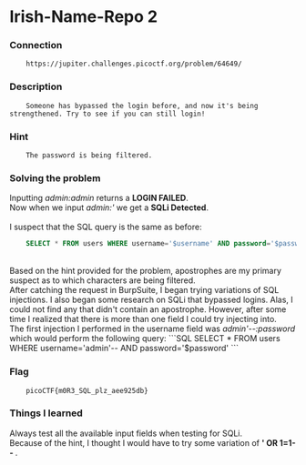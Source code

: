 # Irish-Name-Repo 2

### Connection
```
	https://jupiter.challenges.picoctf.org/problem/64649/
```

### Description
```
	Someone has bypassed the login before, and now it's being strengthened. Try to see if you can still login!
```

### Hint
```
	The password is being filtered.
```

### Solving the problem
Inputting <i>admin:admin</i> returns a <b>LOGIN FAILED</b>.<br>
Now when we input <i>admin:'</i> we get a <b>SQLi Detected</b>.<br>
<br>
I suspect that the SQL query is the same as before:
```SQL
	SELECT * FROM users WHERE username='$username' AND password='$password'
```
<br>
Based on the hint provided for the problem, apostrophes are my primary suspect as to which characters are being filtered.<br>
After catching the request in BurpSuite, I began trying variations of SQL injections. I also began some research on SQLi that bypassed logins. Alas, I could not find any that didn't contain an apostrophe. However, after some time I realized that there is more than one field I could try injecting into.<br>
The first injection I performed in the username field was <i>admin'--:password</i> which would perform the following query:
```SQL
	SELECT * FROM users WHERE username='admin'-- AND password='$password'
```

### Flag
```
	picoCTF{m0R3_SQL_plz_aee925db}
```

### Things I learned
Always test all the available input fields when testing for SQLi.<br>
Because of the hint, I thought I would have to try some variation of <b>' OR 1=1-- </b>.
